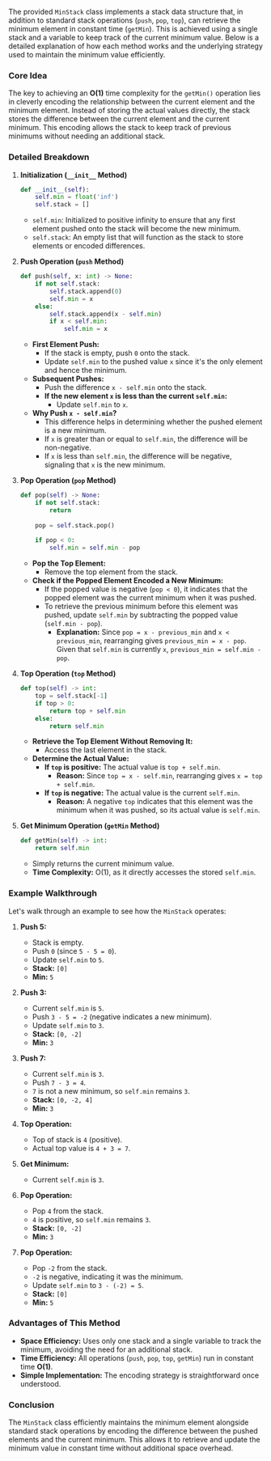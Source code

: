 The provided `MinStack` class implements a stack data structure that, in addition to standard stack operations (`push`, `pop`, `top`), can retrieve the minimum element in constant time (`getMin`). This is achieved using a single stack and a variable to keep track of the current minimum value. Below is a detailed explanation of how each method works and the underlying strategy used to maintain the minimum value efficiently.

### Core Idea

The key to achieving an **O(1)** time complexity for the `getMin()` operation lies in cleverly encoding the relationship between the current element and the minimum element. Instead of storing the actual values directly, the stack stores the difference between the current element and the current minimum. This encoding allows the stack to keep track of previous minimums without needing an additional stack.

### Detailed Breakdown

1. **Initialization (`__init__` Method)**
    ```python
    def __init__(self):
        self.min = float('inf')
        self.stack = []
    ```
    - `self.min`: Initialized to positive infinity to ensure that any first element pushed onto the stack will become the new minimum.
    - `self.stack`: An empty list that will function as the stack to store elements or encoded differences.

2. **Push Operation (`push` Method)**
    ```python
    def push(self, x: int) -> None:
        if not self.stack:
            self.stack.append(0)
            self.min = x
        else:
            self.stack.append(x - self.min)
            if x < self.min:
                self.min = x
    ```
    - **First Element Push:**
        - If the stack is empty, push `0` onto the stack.
        - Update `self.min` to the pushed value `x` since it's the only element and hence the minimum.
    - **Subsequent Pushes:**
        - Push the difference `x - self.min` onto the stack.
        - **If the new element `x` is less than the current `self.min`:**
            - Update `self.min` to `x`.
    - **Why Push `x - self.min`?**
        - This difference helps in determining whether the pushed element is a new minimum.
        - If `x` is greater than or equal to `self.min`, the difference will be non-negative.
        - If `x` is less than `self.min`, the difference will be negative, signaling that `x` is the new minimum.

3. **Pop Operation (`pop` Method)**
    ```python
    def pop(self) -> None:
        if not self.stack:
            return
        
        pop = self.stack.pop()
        
        if pop < 0:
            self.min = self.min - pop
    ```
    - **Pop the Top Element:**
        - Remove the top element from the stack.
    - **Check if the Popped Element Encoded a New Minimum:**
        - If the popped value is negative (`pop < 0`), it indicates that the popped element was the current minimum when it was pushed.
        - To retrieve the previous minimum before this element was pushed, update `self.min` by subtracting the popped value (`self.min - pop`).
            - **Explanation:** Since `pop = x - previous_min` and `x < previous_min`, rearranging gives `previous_min = x - pop`. Given that `self.min` is currently `x`, `previous_min = self.min - pop`.

4. **Top Operation (`top` Method)**
    ```python
    def top(self) -> int:
        top = self.stack[-1]
        if top > 0:
            return top + self.min
        else:
            return self.min
    ```
    - **Retrieve the Top Element Without Removing It:**
        - Access the last element in the stack.
    - **Determine the Actual Value:**
        - **If `top` is positive:** The actual value is `top + self.min`.
            - **Reason:** Since `top = x - self.min`, rearranging gives `x = top + self.min`.
        - **If `top` is negative:** The actual value is the current `self.min`.
            - **Reason:** A negative `top` indicates that this element was the minimum when it was pushed, so its actual value is `self.min`.

5. **Get Minimum Operation (`getMin` Method)**
    ```python
    def getMin(self) -> int:
        return self.min
    ```
    - Simply returns the current minimum value.
    - **Time Complexity:** O(1), as it directly accesses the stored `self.min`.

### Example Walkthrough

Let's walk through an example to see how the `MinStack` operates:

1. **Push 5:**
    - Stack is empty.
    - Push `0` (since `5 - 5 = 0`).
    - Update `self.min` to `5`.
    - **Stack:** `[0]`
    - **Min:** `5`

2. **Push 3:**
    - Current `self.min` is `5`.
    - Push `3 - 5 = -2` (negative indicates a new minimum).
    - Update `self.min` to `3`.
    - **Stack:** `[0, -2]`
    - **Min:** `3`

3. **Push 7:**
    - Current `self.min` is `3`.
    - Push `7 - 3 = 4`.
    - `7` is not a new minimum, so `self.min` remains `3`.
    - **Stack:** `[0, -2, 4]`
    - **Min:** `3`

4. **Top Operation:**
    - Top of stack is `4` (positive).
    - Actual top value is `4 + 3 = 7`.

5. **Get Minimum:**
    - Current `self.min` is `3`.

6. **Pop Operation:**
    - Pop `4` from the stack.
    - `4` is positive, so `self.min` remains `3`.
    - **Stack:** `[0, -2]`
    - **Min:** `3`

7. **Pop Operation:**
    - Pop `-2` from the stack.
    - `-2` is negative, indicating it was the minimum.
    - Update `self.min` to `3 - (-2) = 5`.
    - **Stack:** `[0]`
    - **Min:** `5`

### Advantages of This Method

- **Space Efficiency:** Uses only one stack and a single variable to track the minimum, avoiding the need for an additional stack.
- **Time Efficiency:** All operations (`push`, `pop`, `top`, `getMin`) run in constant time **O(1)**.
- **Simple Implementation:** The encoding strategy is straightforward once understood.

### Conclusion

The `MinStack` class efficiently maintains the minimum element alongside standard stack operations by encoding the difference between the pushed elements and the current minimum. This allows it to retrieve and update the minimum value in constant time without additional space overhead.